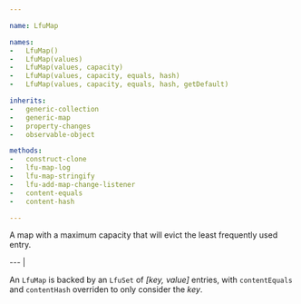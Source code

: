 ```yaml
---

name: LfuMap

names:
-   LfuMap()
-   LfuMap(values)
-   LfuMap(values, capacity)
-   LfuMap(values, capacity, equals, hash)
-   LfuMap(values, capacity, equals, hash, getDefault)

inherits:
-   generic-collection
-   generic-map
-   property-changes
-   observable-object

methods:
-   construct-clone
-   lfu-map-log
-   lfu-map-stringify
-   lfu-add-map-change-listener
-   content-equals
-   content-hash

---
```


A map with a maximum capacity that will evict the least frequently used entry.

--- |

An `LfuMap` is backed by an `LfuSet` of *[key, value]* entries, with
`contentEquals` and `contentHash` overriden to only consider the *key*.


